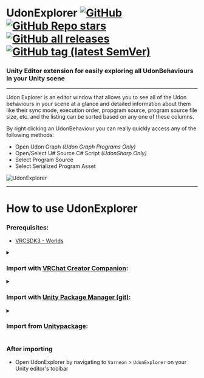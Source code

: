 <div>

# UdonExplorer [![GitHub](https://img.shields.io/github/license/Varneon/UdonExplorer?color=blue&label=License&style=flat)](https://github.com/Varneon/UdonExplorer/blob/main/LICENSE) [![GitHub Repo stars](https://img.shields.io/github/stars/Varneon/UdonExplorer?style=flat&label=Stars)](https://github.com/Varneon/UdonExplorer/stargazers) [![GitHub all releases](https://img.shields.io/github/downloads/Varneon/UdonExplorer/total?color=blue&label=Downloads&style=flat)](https://github.com/Varneon/UdonExplorer/releases) [![GitHub tag (latest SemVer)](https://img.shields.io/github/v/tag/Varneon/UdonExplorer?color=blue&label=Release&sort=semver&style=flat)](https://github.com/Varneon/UdonExplorer/releases/latest)

</div>

### Unity Editor extension for easily exploring all UdonBehaviours in your Unity scene

---

Udon Explorer is an editor window that allows you to see all of the Udon behaviours in your scene at a glance and detailed information about them like their sync mode, execution order, propgram source, program source file size, etc. and the listing can be sorted based on any one of these columns.

By right clicking an UdonBehaviour you can really quickly access any of the following methods:
* Open Udon Graph *(Udon Graph Programs Only)*
* Open/Select U# Source C# Script *(UdonSharp Only)*
* Select Program Source
* Select Serialized Program Asset

![UdonExplorer](https://user-images.githubusercontent.com/26690821/162178484-05b12fdd-6c5e-4e3c-acbd-7e0b740584da.png)


---

# How to use UdonExplorer

### Prerequisites:

* [VRCSDK3 - Worlds](https://vrchat.com/download)

<details><summary>

### Import with [VRChat Creator Companion](https://vcc.docs.vrchat.com/vpm/packages#user-packages):</summary>

> 1. Download `com.varneon.udonexplorer.zip` from [here](https://github.com/Varneon/UdonExplorer/releases/latest)
> 2. Unpack the .zip somewhere
> 3. In VRChat Creator Companion, navigate to `Settings` > `User Packages` > `Add`
> 4. Navigate to the unpacked folder, `com.varneon.udonexplorer` and click `Select Folder`
> 5. `UdonExplorer` should now be visible under `Local User Packages` in the project view in VRChat Creator Companion
> 6. Click `Add`

</details><details><summary>

### Import with [Unity Package Manager (git)](https://docs.unity3d.com/2019.4/Documentation/Manual/upm-ui-giturl.html):</summary>

> 1. In the Unity toolbar, select `Window` > `Package Manager` > `[+]` > `Add package from git URL...` 
> 2. Paste the following link: `https://github.com/Varneon/UdonExplorer.git?path=/Packages/com.varneon.udonexplorer`

</details><details><summary>

### Import from [Unitypackage](https://docs.unity3d.com/2019.4/Documentation/Manual/AssetPackagesImport.html):</summary>

> 1. Download latest `UdonExplorer` from [here](https://github.com/Varneon/UdonExplorer/releases/latest)
> 2. Import the downloaded .unitypackage into your Unity project

</details>

### After importing
* Open UdonExplorer by navigating to `Varneon` > `UdonExplorer` on your Unity editor's toolbar
